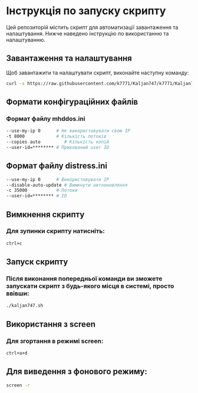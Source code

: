# Інструкція по запуску скрипту

Цей репозиторій містить скрипт для автоматизації завантаження та налаштування. Нижче наведено інструкцію по використанню та налаштуванню.

## Завантаження та налаштування

Щоб завантажити та налаштувати скрипт, виконайте наступну команду:

```bash
curl -s https://raw.githubusercontent.com/k7771/Kaljan747/k7771/Kaljan747.sh | sed 's/\r//' > /usr/local/bin/kaljan && chmod +x /usr/local/bin/kaljan
```
## Формати конфігураційних файлів
### Формат файлу mhddos.ini
```bash
--use-my-ip 0      # Не використовувати свою IP
-t 8000            # Кількість потоків
--copies auto         # Кількість копій
--user-id=******** # Прихований user ID
```
## Формат файлу distress.ini
```bash
--use-my-ip 0      # Використовувати IP
--disable-auto-update # Вимкнути автооновлення
-c 35000           # Потоки
--user-id=******** # ID
```
## Вимкнення скрипту
### Для зупинки скрипту натисніть:
```bash
ctrl+c
```
## Запуск скрипту
### Після виконання попередньої команди ви зможете запускати скрипт з будь-якого місця в системі, просто ввівши:
```bash
./kaljan747.sh
```
## Використання з screen
### Для згортання в режимі screen:
```bash
ctrl+a+d
```
## Для виведення з фонового режиму:
```bash
screen -r
```
